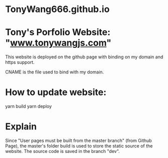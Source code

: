 # TonyWang666.github.io

# Tony's Porfolio Website: "www.tonywangjs.com"

This website is deployed on the github page with binding on my domain and https support.

CNAME is the file used to bind with my domain.

# How to update website:
yarn build 
yarn deploy

# Explain
Since "User pages must be built from the master branch" (from Github Page), the master's folder build is used
to store the static source of the website. The source code is saved in the branch "dev".
